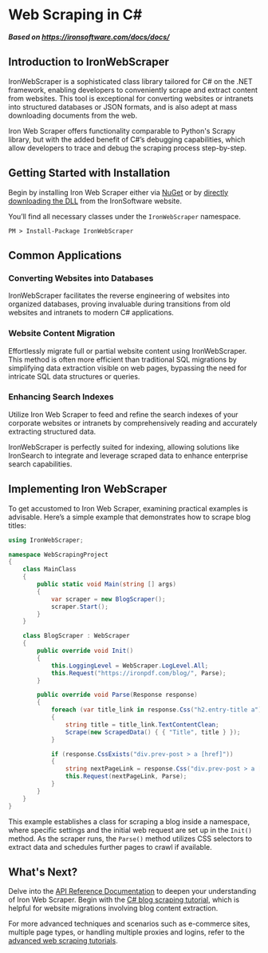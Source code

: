 # Web Scraping in C&#35;

***Based on <https://ironsoftware.com/docs/docs/>***


## Introduction to IronWebScraper

IronWebScraper is a sophisticated class library tailored for C# on the .NET framework, enabling developers to conveniently scrape and extract content from websites. This tool is exceptional for converting websites or intranets into structured databases or JSON formats, and is also adept at mass downloading documents from the web.

Iron Web Scraper offers functionality comparable to Python's Scrapy library, but with the added benefit of C#’s debugging capabilities, which allow developers to trace and debug the scraping process step-by-step.

## Getting Started with Installation

Begin by installing Iron Web Scraper either via [NuGet](https://www.nuget.org/packages/IronWebScraper/) or by [directly downloading the DLL](https://ironsoftware.com/csharp/webscraper/packages/IronWebScraper.zip) from the IronSoftware website.

You’ll find all necessary classes under the `IronWebScraper` namespace.

```shell
PM > Install-Package IronWebScraper
```

## Common Applications

### Converting Websites into Databases

IronWebScraper facilitates the reverse engineering of websites into organized databases, proving invaluable during transitions from old websites and intranets to modern C# applications.

### Website Content Migration

Effortlessly migrate full or partial website content using IronWebScraper. This method is often more efficient than traditional SQL migrations by simplifying data extraction visible on web pages, bypassing the need for intricate SQL data structures or queries.

### Enhancing Search Indexes

Utilize Iron Web Scraper to feed and refine the search indexes of your corporate websites or intranets by comprehensively reading and accurately extracting structured data.

IronWebScraper is perfectly suited for indexing, allowing solutions like IronSearch to integrate and leverage scraped data to enhance enterprise search capabilities.

## Implementing Iron WebScraper

To get accustomed to Iron Web Scraper, examining practical examples is advisable. Here’s a simple example that demonstrates how to scrape blog titles:

```csharp
using IronWebScraper;

namespace WebScrapingProject
{
    class MainClass
    {
        public static void Main(string [] args)
        {
            var scraper = new BlogScraper();
            scraper.Start();
        }
    }

    class BlogScraper : WebScraper
    {
        public override void Init()
        {
            this.LoggingLevel = WebScraper.LogLevel.All;
            this.Request("https://ironpdf.com/blog/", Parse);
        }

        public override void Parse(Response response)
        {
            foreach (var title_link in response.Css("h2.entry-title a"))
            {
                string title = title_link.TextContentClean;
                Scrape(new ScrapedData() { { "Title", title } });
            }

            if (response.CssExists("div.prev-post > a [href]"))
            {
                string nextPageLink = response.Css("div.prev-post > a [href]")[0].Attributes["href"];
                this.Request(nextPageLink, Parse);
            }
        }
    }
}
```

This example establishes a class for scraping a blog inside a namespace, where specific settings and the initial web request are set up in the `Init()` method. As the scraper runs, the `Parse()` method utilizes CSS selectors to extract data and schedules further pages to crawl if available.

## What's Next?

Delve into the [API Reference Documentation](https://ironsoftware.com/csharp/webscraper/object-reference/) to deepen your understanding of Iron Web Scraper. Begin with the [C# blog scraping tutorial](https://ironsoftware.com/csharp/webscraper/tutorials/c-sharp-blog-web-scraper/), which is helpful for website migrations involving blog content extraction.

For more advanced techniques and scenarios such as e-commerce sites, multiple page types, or handling multiple proxies and logins, refer to the [advanced web scraping tutorials](https://ironsoftware.com/csharp/webscraper/tutorials/webscraping-in-c-sharp/).